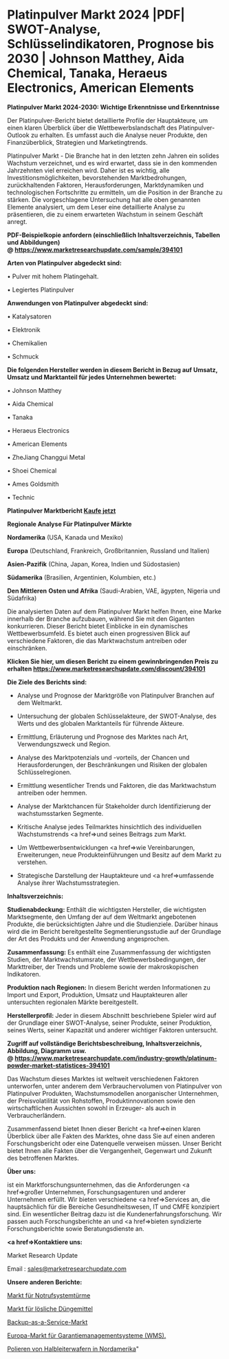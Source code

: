 # Platinpulver Markt 2024 |PDF| SWOT-Analyse, Schlüsselindikatoren, Prognose bis 2030 | Johnson Matthey, Aida Chemical, Tanaka, Heraeus Electronics, American Elements

<strong>Platinpulver Markt 2024-2030: Wichtige Erkenntnisse und Erkenntnisse</strong>

Der Platinpulver-Bericht bietet detaillierte Profile der Hauptakteure, um einen klaren Überblick über die Wettbewerbslandschaft des Platinpulver-Outlook zu erhalten. Es umfasst auch die Analyse neuer Produkte, den Finanzüberblick, Strategien und Marketingtrends.

Platinpulver Markt - Die Branche hat in den letzten zehn Jahren ein solides Wachstum verzeichnet, und es wird erwartet, dass sie in den kommenden Jahrzehnten viel erreichen wird. Daher ist es wichtig, alle Investitionsmöglichkeiten, bevorstehenden Marktbedrohungen, zurückhaltenden Faktoren, Herausforderungen, Marktdynamiken und technologischen Fortschritte zu ermitteln, um die Position in der Branche zu stärken. Die vorgeschlagene Untersuchung hat alle oben genannten Elemente analysiert, um dem Leser eine detaillierte Analyse zu präsentieren, die zu einem erwarteten Wachstum in seinem Geschäft anregt.

<strong><b>PDF-Beispielkopie anfordern (einschließlich Inhaltsverzeichnis, Tabellen und Abbildungen) @ </b></strong><strong><a href=https://www.marketresearchupdate.com/sample/394101><strong>https://www.marketresearchupdate.com/sample/394101</u></a></strong></strong>

<strong>Arten von Platinpulver abgedeckt sind:</strong>

• Pulver mit hohem Platingehalt.

• Legiertes Platinpulver

<strong>Anwendungen von Platinpulver abgedeckt sind:</strong>

• Katalysatoren

• Elektronik

• Chemikalien

• Schmuck

<strong>Die folgenden Hersteller werden in diesem Bericht in Bezug auf Umsatz, Umsatz und Marktanteil für jedes Unternehmen bewertet:</strong>

• Johnson Matthey

• Aida Chemical

• Tanaka

• Heraeus Electronics

• American Elements

• ZheJiang Changgui Metal

• Shoei Chemical

• Ames Goldsmith

• Technic

<strong>Platinpulver Marktbericht <a href=https://www.marketresearchupdate.com/buynow/394101>Kaufe jetzt</a></strong>

<strong>Regionale Analyse Für Platinpulver Märkte</strong>

<strong>Nordamerika</strong> (USA, Kanada und Mexiko)

<strong>Europa</strong> (Deutschland, Frankreich, Großbritannien, Russland und Italien)

<strong>Asien-Pazifik</strong> (China, Japan, Korea, Indien und Südostasien)

<strong>Südamerika</strong> (Brasilien, Argentinien, Kolumbien, etc.)

<strong>Den Mittleren</strong> <strong>Osten und Afrika</strong> (Saudi-Arabien, VAE, ägypten, Nigeria und Südafrika)

Die analysierten Daten auf dem Platinpulver Markt helfen Ihnen, eine Marke innerhalb der Branche aufzubauen, während Sie mit den Giganten konkurrieren. Dieser Bericht bietet Einblicke in ein dynamisches Wettbewerbsumfeld. Es bietet auch einen progressiven Blick auf verschiedene Faktoren, die das Marktwachstum antreiben oder einschränken.

<strong>Klicken Sie hier, um diesen Bericht zu einem gewinnbringenden Preis zu erhalten
</strong><strong><a href=https://www.marketresearchupdate.com/discount/394101>https://www.marketresearchupdate.com/discount/394101</b></u></strong></a>

<strong>Die Ziele des Berichts sind:</strong>

- Analyse und Prognose der Marktgröße von Platinpulver Branchen auf dem Weltmarkt.

- Untersuchung der globalen Schlüsselakteure, der SWOT-Analyse, des Werts und des globalen Marktanteils für führende Akteure.

- Ermittlung, Erläuterung und Prognose des Marktes nach Art, Verwendungszweck und Region.

- Analyse des Marktpotenzials und -vorteils, der Chancen und Herausforderungen, der Beschränkungen und Risiken der globalen Schlüsselregionen.

- Ermittlung wesentlicher Trends und Faktoren, die das Marktwachstum antreiben oder hemmen.

- Analyse der Marktchancen für Stakeholder durch Identifizierung der wachstumsstarken Segmente.

- Kritische Analyse jedes Teilmarktes hinsichtlich des individuellen Wachstumstrends <a href=>und</a> seines Beitrags zum Markt.

- Um Wettbewerbsentwicklungen <a href=>wie</a> Vereinbarungen, Erweiterungen, neue Produkteinführungen und Besitz auf dem Markt zu verstehen.

- Strategische Darstellung der Hauptakteure und <a href=>umfas</a>sende Analyse ihrer Wachstumsstrategien.

<strong>Inhaltsverzeichnis:</strong>

<strong>Studienabdeckung:</strong> Enthält die wichtigsten Hersteller, die wichtigsten Marktsegmente, den Umfang der auf dem Weltmarkt angebotenen Produkte, die berücksichtigten Jahre und die Studienziele. Darüber hinaus wird die im Bericht bereitgestellte Segmentierungsstudie auf der Grundlage der Art des Produkts und der Anwendung angesprochen.

<strong>Zusammenfassung:</strong> Es enthält eine Zusammenfassung der wichtigsten Studien, der Marktwachstumsrate, der Wettbewerbsbedingungen, der Markttreiber, der Trends und Probleme sowie der makroskopischen Indikatoren.

<strong>Produktion nach Regionen:</strong> In diesem Bericht werden Informationen zu Import und Export, Produktion, Umsatz und Hauptakteuren aller untersuchten regionalen Märkte bereitgestellt.

<strong>Herstellerprofil:</strong> Jeder in diesem Abschnitt beschriebene Spieler wird auf der Grundlage einer SWOT-Analyse, seiner Produkte, seiner Produktion, seines Werts, seiner Kapazität und anderer wichtiger Faktoren untersucht.

<strong><b>Zugriff auf vollständige Berichtsbeschreibung, Inhaltsverzeichnis, Abbildung, Diagramm usw. @ </b></strong><strong><a href=https://www.marketresearchupdate.com/industry-growth/platinum-powder-market-statistices-394101>https://www.marketresearchupdate.com/industry-growth/platinum-powder-market-statistices-394101</a></strong>

Das Wachstum dieses Marktes ist weltweit verschiedenen Faktoren unterworfen, unter anderem dem Verbrauchervolumen von Platinpulver von Platinpulver Produkten, Wachstumsmodellen anorganischer Unternehmen, der Preisvolatilität von Rohstoffen, Produktinnovationen sowie den wirtschaftlichen Aussichten sowohl in Erzeuger- als auch in Verbraucherländern.

Zusammenfassend bietet Ihnen dieser Bericht <a href=>einen</a> klaren Überblick über alle Fakten des Marktes, ohne dass Sie auf einen anderen Forschungsbericht oder eine Datenquelle verweisen müssen. Unser Bericht bietet Ihnen alle Fakten über die Vergangenheit, Gegenwart und Zukunft des betroffenen Marktes.

<strong>Über uns:</strong>

 ist ein Marktforschungsunternehmen, das die Anforderungen <a href=>großer</a> Unternehmen, Forschungsagenturen und anderer Unternehmen erfüllt. Wir bieten verschiedene <a href=>Services</a> an, die hauptsächlich für die Bereiche Gesundheitswesen, IT und CMFE konzipiert sind. Ein wesentlicher Beitrag dazu ist die Kundenerfahrungsforschung. Wir passen auch Forschungsberichte an und <a href=>bieten</a> syndizierte Forschungsberichte sowie Beratungsdienste an.

<strong><a href=>Kontaktiere uns:</a></strong>

Market Research Update

Email : sales@marketresearchupdate.com

<strong>Unsere anderen Berichte:</strong>

<a href=https://www.linkedin.com/pulse/emergency-response-system-towers-market-size>Markt für Notrufsystemtürme</a>

<a href=https://www.linkedin.com/pulse/soluble-fertilizers-market-size-share-outlook>Markt für lösliche Düngemittel</a>

<a href=https://www.linkedin.com/pulse/backup-as-a-service-market-size-industry-growth>Backup-as-a-Service-Markt</a>

<a href=https://www.linkedin.com/pulse/europe-warranty-management-system-wms-market-new-report>Europa-Markt für Garantiemanagementsysteme (WMS).</a>

<a href=https://www.linkedin.com/pulse/north-america-semiconductor-wafer-polishing>Polieren von Halbleiterwafern in Nordamerika</a>"
